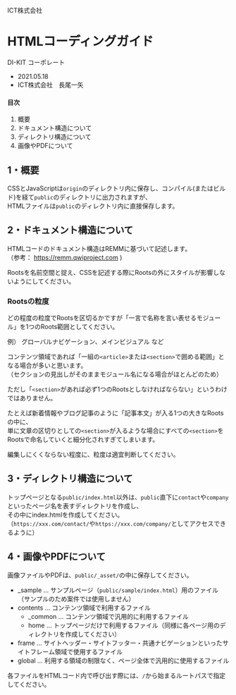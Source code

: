 ICT株式会社

HTMLコーディングガイド
==================================================
DI-KIT コーポレート

* 2021.05.18
* ICT株式会社　長尾一矢

#### 目次


1. 概要
2. ドキュメント構造について
3. ディレクトリ構造について
4. 画像やPDFについて


1・概要
--------------------------------------------------

CSSとJavaScriptは`origin`のディレクトリ内に保存し、コンパイル(またはビルド)を経て`public`のディレクトリに出力されますが、  
HTMLファイルは`public`のディレクトリ内に直接保存します。


2・ドキュメント構造について
--------------------------------------------------

HTMLコードのドキュメント構造はREMMに基づいて記述します。  
（参考： https://remm.qwiproject.com )

Rootsを名前空間と捉え、CSSを記述する際にRootsの外にスタイルが影響しないようにしてください。


### Rootsの粒度

どの程度の粒度でRootsを区切るかですが「一言で名称を言い表せるモジュール」を1つのRoots範囲としてください。

例） グローバルナビゲーション、メインビジュアル など

コンテンツ領域であれば「一組の`<article>`または`<section>`で囲める範囲」となる場合が多いと思います。  
（セクションの見出しがそのままモジュール名になる場合がほとんどのため）

ただし「`<section>`があれば必ず1つのRootsとしなければならない」というわけではありません。

たとえば新着情報やブログ記事のように「記事本文」が入る1つの大きなRootsの中に、  
単に文章の区切りとしての`<section>`が入るような場合にすべての`<section>`をRootsで命名していくと細分化されすぎてしまいます。

編集しにくくならない程度に、粒度は適宜判断してください。

<div class="new_page" style="page-break-after:always"></div><!--印刷改頁-->


3・ディレクトリ構造について
--------------------------------------------------

トップページとなる`public/index.html`以外は、`public`直下に`contact`や`company`といったページ名を表すディレクトリを作成し、  
その中にindex.htmlを作成してください。  
（`https://xxx.com/contact/`や`https://xxx.com/company/`としてアクセスできるように）



4・画像やPDFについて
--------------------------------------------------

画像ファイルやPDFは、`public/_asset/`の中に保存してください。

* _sample … サンプルページ（`public/sample/index.html`）用のファイル（サンプルのため案件では使用しません）
* contents … コンテンツ領域で利用するファイル
	* _common … コンテンツ領域で汎用的に利用するファイル
	* home … トップページだけで利用するファイル（同様に各ページ用のディレクトリを作成してください）
* frame … サイトヘッダー・サイトフッター・共通ナビゲーションといったサイトフレーム領域で使用するファイル
* global … 利用する領域の制限なく、ページ全体で汎用的に使用するファイル

各ファイルをHTMLコード内で呼び出す際には、`/`から始まるルートパスで指定してください。